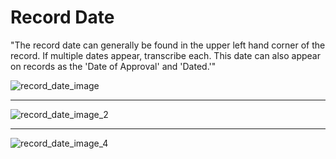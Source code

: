 # Record Date

"The record date can generally be found in the upper left hand corner of the record. If multiple dates appear, transcribe each. This date can also appear on records as the 'Date of Approval' and 'Dated.'"

![record_date_image](/images/record_date_1.png)  
***
![record_date_image_2](/images/record_date_2.png)  
***
![record_date_image_4](/images/record_date_4.png)   
